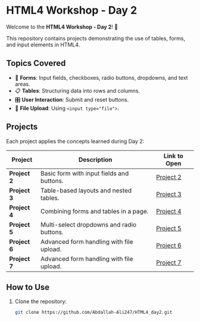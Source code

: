 # HTML4 Workshop - Day 2

Welcome to the **HTML4 Workshop - Day 2**! 🚀  

This repository contains projects demonstrating the use of tables, forms, and input elements in HTML4.

## Topics Covered
- 📝 **Forms**: Input fields, checkboxes, radio buttons, dropdowns, and text areas.
- 📋 **Tables**: Structuring data into rows and columns.
- 🎛️ **User Interaction**: Submit and reset buttons.
- 💾 **File Upload**: Using `<input type="file">`.

## Projects
Each project applies the concepts learned during Day 2:

| Project   | Description                                  | Link to Open           |
|-----------|----------------------------------------------|------------------------|
| **Project 2** | Basic form with input fields and buttons.  | [Project 2](./task2) |
| **Project 3** | Table-based layouts and nested tables.     | [Project 3](./task3) |
| **Project 4** | Combining forms and tables in a page.      | [Project 4](./task4) |
| **Project 5** | Multi-select dropdowns and radio buttons.  | [Project 5](./task5) |
| **Project 6** | Advanced form handling with file upload.   | [Project 6](./task6) |
| **Project 7** | Advanced form handling with file upload.   | [Project 7](./task7) |

## How to Use
1. Clone the repository:
   ```bash
   git clone https://github.com/Abdallah-Ali247/HTML4_day2.git
